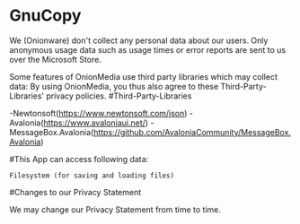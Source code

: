 # GnuCopy
We (Onionware) don't collect any personal data about our users. Only anonymous usage data such as usage times or error reports are sent to us over the Microsoft Store.

Some features of OnionMedia use third party libraries which may collect data: By using OnionMedia, you thus also agree to these Third-Party-Libraries' privacy policies.
#Third-Party-Libraries

-Newtonsoft(https://www.newtonsoft.com/json)
-Avalonia(https://www.avaloniaui.net/)
-MessageBox.Avalonia(https://github.com/AvaloniaCommunity/MessageBox.Avalonia)

#This App can access following data:

    Filesystem (for saving and loading files)
    
#Changes to our Privacy Statement

We may change our Privacy Statement from time to time.

